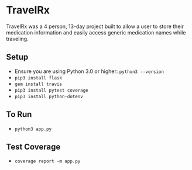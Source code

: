 # TravelRx

TravelRx was a 4 person, 13-day project built to allow a user to store their medication information and easily access generic medication names while traveling.

## Setup
* Ensure you are using Python 3.0 or higher: `python3 --version`
* `pip3 install flask`
* `gem install travis`
* `pip3 install pytest coverage`
* `pip3 install python-dotenv`

## To Run
* `python3 app.py`

## Test Coverage
* `coverage report -m app.py`
